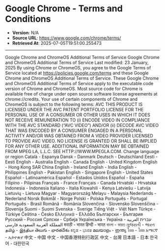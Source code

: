 # Google Chrome - Terms and Conditions

- **Version**: N/A
- **Source URL**: https://www.google.com/chrome/terms/
- **Retrieved At**: 2025-07-05T19:51:00.255473

---

Google Chrome and ChromeOS Additional Terms of Service Google Chrome and ChromeOS Additional Terms of Service Last modified: 23 January, 2025 By using Chrome or ChromeOS, you agree to the Google Terms of Service located at https://policies.google.com/terms and these Google Chrome and ChromeOS Additional Terms of Service. These Google Chrome and ChromeOS Additional Terms of Service apply to the executable code version of Chrome and ChromeOS. Most source code for Chrome is available free of charge under open source software license agreements at chrome://credits. Your use of certain components of Chrome and ChromeOS is subject to the following terms: AVC THIS PRODUCT IS LICENSED UNDER THE AVC PATENT PORTFOLIO LICENSE FOR THE PERSONAL USE OF A CONSUMER OR OTHER USES IN WHICH IT DOES NOT RECEIVE REMUNERATION TO (i) ENCODE VIDEO IN COMPLIANCE WITH THE AVC STANDARD (“AVC VIDEO”) AND/OR (ii) DECODE AVC VIDEO THAT WAS ENCODED BY A CONSUMER ENGAGED IN A PERSONAL ACTIVITY AND/OR WAS OBTAINED FROM A VIDEO PROVIDER LICENSED TO PROVIDE AVC VIDEO. NO LICENSE IS GRANTED OR SHALL BE IMPLIED FOR ANY OTHER USE. ADDITIONAL INFORMATION MAY BE OBTAINED FROM MPEG LA, L.L.C. SEE HTTP://WWW.MPEGLA.COM. Change language or region Català - Espanya Dansk - Danmark Deutsch - Deutschland Eesti - Eesti English - Australia English - Canada English - United Kingdom English - Hong Kong SAR China English - Ireland English - India English - Philippines English - Pakistan English - Singapore English - United States Español - Latinoamérica Español - Estados Unidos Español - España Filipino - Pilipinas Français - France Français - Canada Hrvatski - Hrvatska Indonesia - Indonesia Italiano - Italia Kiswahili - Kenya Latviešu - Latvija Lietuvių - Lietuva Magyar - Magyarország Melayu - Malaysia Nederlands - Nederland Norsk Bokmål - Norge Polski - Polska Português - Portugal Português - Brasil Română - România Slovenčina - Slovensko Slovenščina - Slovenija Suomi - Suomi Svenska - Sverige Tiếng Việt - Việt Nam Türkçe - Türkiye Čeština - Česko Ελληνικά - Ελλάδα Български - България Русский - Россия Српски - Србија Українська - Україна עברית العربية - المملكة العربية السعودية فارسی मराठी - भारत हिन्दी - भारत বাংলা - ভারত ગુજરાતી - ભારત தமிழ் - இந்தியா తెలుగు - భారతదేశం ಕನ್ನಡ - ಭಾರತ മലയാളം - ഇന്ത്യ ไทย - ไทย አማርኛ - ኢትዮጵያ 中文 - 中国 中文 - 中国香港特别行政区 中文 - 台灣 日本語 - 日本 한국어 - 대한민국
